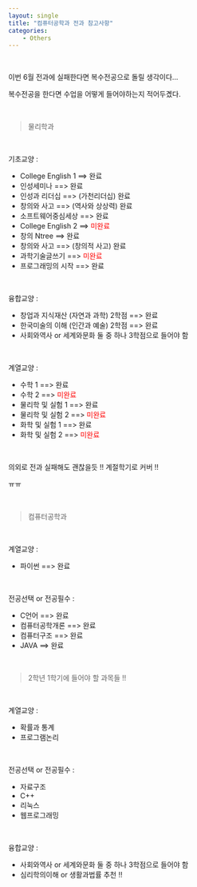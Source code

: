 ```yaml
---
layout: single
title: "컴퓨터공학과 전과 참고사항"
categories:
    - Others
---
```


<br>

이번 6월 전과에 실패한다면 복수전공으로 돌릴 생각이다...

복수전공을 한다면 수업을 어떻게 들어야하는지 적어두곘다.

<br>

> 물리학과

<br>

기초교양 : <br>
- College English 1 ==> 완료
- 인성세미나 ==> 완료
- 인성과 리더십 ==> (가천리더십) 완료
- 창의와 사고 ==> (역사와 상상력) 완료
- 소프트웨어중심세상 ==> 완료
- College English 2 ==> <font color = 'red'> 미완료 </font>
- 창의 Ntree ==> 완료
- 창의와 사고 ==> (창의적 사고) 완료
- 과학기술글쓰기 ==> <font color = 'red'> 미완료 </font>
- 프로그래밍의 시작 ==> 완료
  
<br>

융합교양 : <br>
- 창업과 지식재산 (자연과 과학) 2학점 ==> 완료
- 한국미술의 이해 (인간과 예술) 2학점 ==> 완료
- 사회와역사 or 세계와문화 둘 중 하나 3학점으로 들어야 함

<br>

계열교양 : <br>
- 수학 1 ==> 완료
- 수학 2 ==> <font color = 'red'> 미완료 </font>
- 물리학 및 실험 1 ==> 완료
- 물리학 및 실험 2 ==> <font color = 'red'> 미완료 </font>
- 화학 및 실험 1 ==> 완료
- 화학 및 실험 2 ==> <font color = 'red'> 미완료 </font>

<br>

의외로 전과 실패해도 괜찮을듯 !! 계절학기로 커버 !!

ㅠㅠ

<br>

> 컴퓨터공학과

<br>

계열교양 : <br>
- 파이썬 ==> 완료

<br>

전공선택 or 전공필수 : <br>
- C언어 ==> 완료
- 컴퓨터공학개론 ==> 완료
- 컴퓨터구조 ==> 완료
- JAVA ==> 완료

<br>

> 2학년 1학기에 들어야 할 과목들 !! 

<br>

계열교양 : <br>
- 확률과 통계 
- 프로그램논리 

<br>
  
전공선택 or 전공필수 : <br>
- 자료구조 
- C++ 
- 리눅스 
- 웹프로그래밍 

<br>

융합교양 : 
- 사회와역사 or 세계와문화 둘 중 하나 3학점으로 들어야 함 
- 심리학의이해 or 생활과법률 추천 !! 

